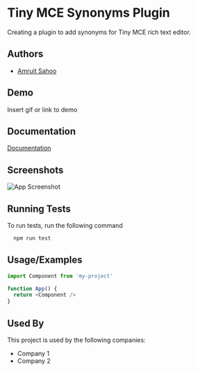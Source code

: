 
# Tiny MCE Synonyms Plugin

Creating a plugin to add synonyms for Tiny MCE rich text editor.


## Authors

- [Amruit Sahoo](https://github.com/NemesisW10)

  
## Demo

Insert gif or link to demo

  
## Documentation

[Documentation](https://linktodocumentation)

  
## Screenshots

![App Screenshot](https://via.placeholder.com/468x300?text=App+Screenshot+Here)

  
## Running Tests

To run tests, run the following command

```bash
  npm run test
```

  
## Usage/Examples

```javascript
import Component from 'my-project'

function App() {
  return <Component />
}
```

  
## Used By

This project is used by the following companies:

- Company 1
- Company 2

  